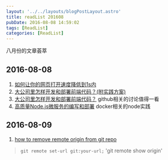 ```yaml
---
layout: '../../layouts/blogPostLayout.astro'
title: readList 201608
pubDate: 2016-08-08 14:59:02
tags: [ReadList]
categories: [ReadList]
---
```

八月份的文章荟萃
<!-- more -->

## 2016-08-08

1. [如何让你的网页打开速度降低到1s内](http://www.jianshu.com/p/d857c3ff78d6)
2. [大公司里怎样开发和部署前端代码？(附实践方案)](http://www.jianshu.com/p/35e20bb361d0#)
3. [大公司里怎样开发和部署前端代码？](https://github.com/fouber/blog/issues/6) github相关的讨论值得一看
4. [高质量Node.js微服务的编写和部署](https://github.com/Carrotzpc/docker_web_app) docker相关的node实践

## 2016-08-09

1. [how to remove remote origin from git repo](http://stackoverflow.com/questions/16330404/how-to-remove-remote-origin-from-git-repo)

  > `git remote set-url git:your-url;`
  > 'git remote show origin'

